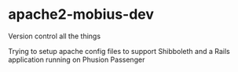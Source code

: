 # apache2-mobius-dev
Version control all the things

Trying to setup apache config files to support Shibboleth and a Rails application running on Phusion Passenger
